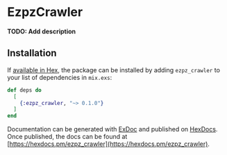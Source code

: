 # EzpzCrawler

**TODO: Add description**

## Installation

If [available in Hex](https://hex.pm/docs/publish), the package can be installed
by adding `ezpz_crawler` to your list of dependencies in `mix.exs`:

```elixir
def deps do
  [
    {:ezpz_crawler, "~> 0.1.0"}
  ]
end
```

Documentation can be generated with [ExDoc](https://github.com/elixir-lang/ex_doc)
and published on [HexDocs](https://hexdocs.pm). Once published, the docs can
be found at [https://hexdocs.pm/ezpz_crawler](https://hexdocs.pm/ezpz_crawler).

